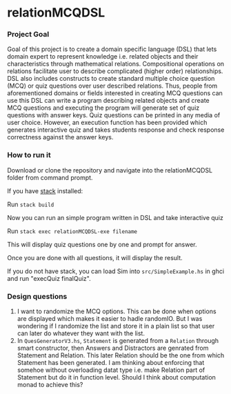 # relationMCQDSL


### Project Goal
Goal of this project is to create a domain specific language (DSL) that lets domain expert to represent knowledge i.e. related objects and their characteristics through mathematical relations. Compositional operations on relations facilitate user to describe complicated (higher order) relationships. DSL also includes constructs to create standard multiple choice question (MCQ) or quiz questions over user described relations. Thus, people from aforementioned domains or fields interested in creating MCQ questions can use this DSL can write a program describing related objects and create MCQ questions and executing the program will generate set of quiz questions with answer keys. Quiz questions can be printed in any media of user choice. However, an execution function has been provided which generates interactive quiz and takes students response and check response correctness against the answer keys.


### How to run it
Download or clone the repository and navigate into the relationMCQDSL folder from command prompt.

If you have [stack](https://docs.haskellstack.org/en/stable/README/) installed:

Run `stack build`
    
Now you can run an simple program written in DSL and take interactive quiz
    
Run `stack exec relationMCQDSL-exe filename`

This will display quiz questions one by one and prompt for answer.

Once you are done with all questions, it will display the result.
   
If you do not have stack, you can load Sim into `src/SimpleExample.hs` in ghci and run "execQuiz finalQuiz".

### Design questions
1. I want to randomize the MCQ options. This can be done when options are displayed which makes it easier to hadle randomIO. But I was wondering if I randomize the list and store it in a plain list so that user can later do whatever they want with the list.  
2. In `QuesGeneratorV3.hs`, `Statement` is generated from a `Relation` through smart constructor, then Answers and Distractors are genrated from Statement and Relation. This later Relation should be the one from which Statement has been generated. I am thinking about enforcing that somehoe without overloading datat type i.e. make Relation part of Statement but do it in function level. Should I think about computation monad to achieve this?
   
